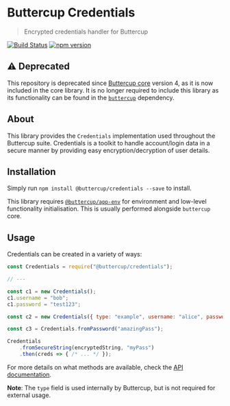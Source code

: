 # Buttercup Credentials
> Encrypted credentials handler for Buttercup

[![Build Status](https://travis-ci.org/buttercup/credentials.svg?branch=master)](https://travis-ci.org/buttercup/credentials) [![npm version](https://badge.fury.io/js/%40buttercup%2Fcredentials.svg)](https://www.npmjs.com/package/@buttercup/credentials)

## :warning: Deprecated

This repository is deprecated since [Buttercup core](https://github.com/buttercup/buttercup-core) version 4, as it is now included in the core library. It is no longer required to include this library as its functionality can be found in the [`buttercup`](https://www.npmjs.com/package/buttercup) dependency.

## About
This library provides the `Credentials` implementation used throughout the Buttercup suite. Credentials is a toolkit to handle account/login data in a secure manner by providing easy encryption/decryption of user details.

## Installation
Simply run `npm install @buttercup/credentials --save` to install.

This library requires [`@buttercup/app-env`](https://github.com/buttercup/app-env) for environment and low-level functionality initialisation. This is usually performed alongside `buttercup` core.

## Usage
Credentials can be created in a variety of ways:

```javascript
const Credentials = require("@buttercup/credentials");

// ---

const c1 = new Credentials();
c1.username = "bob";
c1.password = "test123";

const c2 = new Credentials({ type: "example", username: "alice", password: "123test" });

const c3 = Credentials.fromPassword("amazingPass");

Credentials
    .fromSecureString(encryptedString, "myPass")
    .then(creds => { /* ... */ });
```

For more details on what methods are available, check the [API documentation](API.md).

**Note**: The `type` field is used internally by Buttercup, but is not required for external usage.
